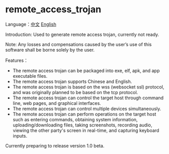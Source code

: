 # remote_access_trojan

Language：[中文](README.md) [English](README_en.md)

Introduction: Used to generate remote access trojan, currently not ready.

Note: Any losses and compensations caused by the user’s use of this software shall be borne solely by the user.

Features：
- The remote access trojan can be packaged into exe, elf, apk, and app executable files.
- The remote access trojan supports Chinese and English.
- The remote access trojan is based on the wss (websocket ssl) protocol, and was originally planned to be based on the tcp protocol.
- The remote access trojan can control the target host through command line, web pages, and graphical interfaces.
- The remote access trojan can control multiple devices simultaneously.
- The remote access trojan can perform operations on the target host such as entering commands, obtaining system information, uploading/downloading files, taking screenshots, recording audio, viewing the other party's screen in real-time, and capturing keyboard inputs.

Currently preparing to release version 1.0 beta.
